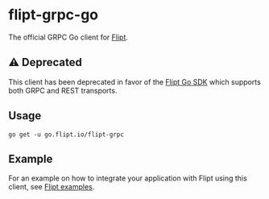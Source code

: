 # flipt-grpc-go

The official GRPC Go client for [Flipt](https://github.com/markphelps/flipt).

## ⚠️ Deprecated

This client has been deprecated in favor of the [Flipt Go SDK](https://pkg.go.dev/go.flipt.io/flipt/sdk/go) which supports both GRPC and REST transports.

## Usage

`go get -u go.flipt.io/flipt-grpc`

## Example

For an example on how to integrate your application with Flipt using this client, see [Flipt examples](https://github.com/markphelps/flipt/tree/main/examples/basic).
